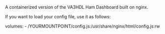 A containerized version of the VA3HDL Ham Dashboard built on nginx.

If you want to load your config file, use it as follows:

volumes:
      - /YOURMOUNTPOINT/config.js:/usr/share/nginx/html/config.js:rw
